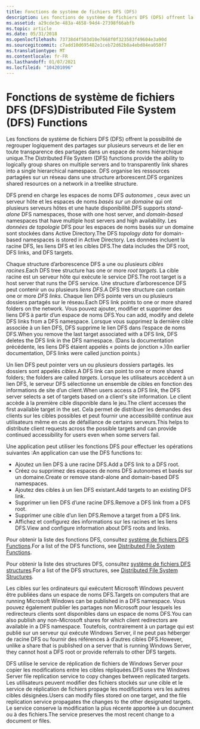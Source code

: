 ```yaml
---
title: Fonctions de système de fichiers DFS (DFS)
description: Les fonctions de système de fichiers DFS (DFS) offrent la possibilité de regrouper logiquement des partages sur plusieurs serveurs et de lier en toute transparence des partages dans un espace de noms hiérarchique unique. DFS organise les ressources partagées sur un réseau dans une structure arborescent.
ms.assetid: a29cde3e-483a-4658-94d4-27398f66abfb
ms.topic: article
ms.date: 05/31/2018
ms.openlocfilehash: 73738d4f503d10e7668f0f323583f49604e3a90d
ms.sourcegitcommit: c7add10d695482e1ceb72d62b8a4ebd84ea050f7
ms.translationtype: MT
ms.contentlocale: fr-FR
ms.lasthandoff: 01/07/2021
ms.locfileid: "104201096"
---
```

# <a name="distributed-file-system-dfs-functions"></a><span data-ttu-id="a80bc-104">Fonctions de système de fichiers DFS (DFS)</span><span class="sxs-lookup"><span data-stu-id="a80bc-104">Distributed File System (DFS) Functions</span></span>

<span data-ttu-id="a80bc-105">Les fonctions de système de fichiers DFS (DFS) offrent la possibilité de regrouper logiquement des partages sur plusieurs serveurs et de lier en toute transparence des partages dans un espace de noms hiérarchique unique.</span><span class="sxs-lookup"><span data-stu-id="a80bc-105">The Distributed File System (DFS) functions provide the ability to logically group shares on multiple servers and to transparently link shares into a single hierarchical namespace.</span></span> <span data-ttu-id="a80bc-106">DFS organise les ressources partagées sur un réseau dans une structure arborescent.</span><span class="sxs-lookup"><span data-stu-id="a80bc-106">DFS organizes shared resources on a network in a treelike structure.</span></span>

<span data-ttu-id="a80bc-107">DFS prend en charge les espaces de noms DFS *autonomes* , ceux avec un serveur hôte et les espaces de noms *basés sur un domaine* qui ont plusieurs serveurs hôtes et une haute disponibilité.</span><span class="sxs-lookup"><span data-stu-id="a80bc-107">DFS supports *stand-alone* DFS namespaces, those with one host server, and *domain-based* namespaces that have multiple host servers and high availability.</span></span> <span data-ttu-id="a80bc-108">Les *données de topologie* DFS pour les espaces de noms basés sur un domaine sont stockées dans Active Directory.</span><span class="sxs-lookup"><span data-stu-id="a80bc-108">The DFS *topology data* for domain-based namespaces is stored in Active Directory.</span></span> <span data-ttu-id="a80bc-109">Les données incluent la racine DFS, les liens DFS et les cibles DFS.</span><span class="sxs-lookup"><span data-stu-id="a80bc-109">The data includes the DFS root, DFS links, and DFS targets.</span></span>

<span data-ttu-id="a80bc-110">Chaque structure d’arborescence DFS a une ou plusieurs *cibles racines*.</span><span class="sxs-lookup"><span data-stu-id="a80bc-110">Each DFS tree structure has one or more *root targets*.</span></span> <span data-ttu-id="a80bc-111">La cible racine est un serveur hôte qui exécute le service DFS.</span><span class="sxs-lookup"><span data-stu-id="a80bc-111">The root target is a host server that runs the DFS service.</span></span> <span data-ttu-id="a80bc-112">Une structure d’arborescence DFS peut contenir un ou plusieurs *liens DFS*.</span><span class="sxs-lookup"><span data-stu-id="a80bc-112">A DFS tree structure can contain one or more *DFS links*.</span></span> <span data-ttu-id="a80bc-113">Chaque lien DFS pointe vers un ou plusieurs dossiers partagés sur le réseau.</span><span class="sxs-lookup"><span data-stu-id="a80bc-113">Each DFS link points to one or more shared folders on the network.</span></span> <span data-ttu-id="a80bc-114">Vous pouvez ajouter, modifier et supprimer des liens DFS à partir d’un espace de noms DFS.</span><span class="sxs-lookup"><span data-stu-id="a80bc-114">You can add, modify and delete DFS links from a DFS namespace.</span></span> <span data-ttu-id="a80bc-115">Lorsque vous supprimez la dernière cible associée à un lien DFS, DFS supprime le lien DFS dans l’espace de noms DFS.</span><span class="sxs-lookup"><span data-stu-id="a80bc-115">When you remove the last target associated with a DFS link, DFS deletes the DFS link in the DFS namespace.</span></span> <span data-ttu-id="a80bc-116">(Dans la documentation précédente, les liens DFS étaient appelés « points de jonction ».)</span><span class="sxs-lookup"><span data-stu-id="a80bc-116">(In earlier documentation, DFS links were called junction points.)</span></span>

<span data-ttu-id="a80bc-117">Un lien DFS peut pointer vers un ou plusieurs dossiers partagés. les dossiers sont appelés *cibles*.</span><span class="sxs-lookup"><span data-stu-id="a80bc-117">A DFS link can point to one or more shared folders; the folders are called *targets*.</span></span> <span data-ttu-id="a80bc-118">Lorsque les utilisateurs accèdent à un lien DFS, le serveur DFS sélectionne un ensemble de cibles en fonction des informations de site d’un client.</span><span class="sxs-lookup"><span data-stu-id="a80bc-118">When users access a DFS link, the DFS server selects a set of targets based on a client's site information.</span></span> <span data-ttu-id="a80bc-119">Le client accède à la première cible disponible dans le jeu.</span><span class="sxs-lookup"><span data-stu-id="a80bc-119">The client accesses the first available target in the set.</span></span> <span data-ttu-id="a80bc-120">Cela permet de distribuer les demandes des clients sur les cibles possibles et peut fournir une accessibilité continue aux utilisateurs même en cas de défaillance de certains serveurs.</span><span class="sxs-lookup"><span data-stu-id="a80bc-120">This helps to distribute client requests across the possible targets and can provide continued accessibility for users even when some servers fail.</span></span>

<span data-ttu-id="a80bc-121">Une application peut utiliser les fonctions DFS pour effectuer les opérations suivantes :</span><span class="sxs-lookup"><span data-stu-id="a80bc-121">An application can use the DFS functions to:</span></span>

- <span data-ttu-id="a80bc-122">Ajoutez un lien DFS à une racine DFS.</span><span class="sxs-lookup"><span data-stu-id="a80bc-122">Add a DFS link to a DFS root.</span></span>
- <span data-ttu-id="a80bc-123">Créez ou supprimez des espaces de noms DFS autonomes et basés sur un domaine.</span><span class="sxs-lookup"><span data-stu-id="a80bc-123">Create or remove stand-alone and domain-based DFS namespaces.</span></span>
- <span data-ttu-id="a80bc-124">Ajoutez des cibles à un lien DFS existant.</span><span class="sxs-lookup"><span data-stu-id="a80bc-124">Add targets to an existing DFS link.</span></span>
- <span data-ttu-id="a80bc-125">Supprimer un lien DFS d’une racine DFS.</span><span class="sxs-lookup"><span data-stu-id="a80bc-125">Remove a DFS link from a DFS root.</span></span>
- <span data-ttu-id="a80bc-126">Supprimer une cible d’un lien DFS.</span><span class="sxs-lookup"><span data-stu-id="a80bc-126">Remove a target from a DFS link.</span></span>
- <span data-ttu-id="a80bc-127">Affichez et configurez des informations sur les racines et les liens DFS.</span><span class="sxs-lookup"><span data-stu-id="a80bc-127">View and configure information about DFS roots and links.</span></span>

<span data-ttu-id="a80bc-128">Pour obtenir la liste des fonctions DFS, consultez [système de fichiers DFS Functions](distributed-file-system-functions.md).</span><span class="sxs-lookup"><span data-stu-id="a80bc-128">For a list of the DFS functions, see [Distributed File System Functions](distributed-file-system-functions.md).</span></span>

<span data-ttu-id="a80bc-129">Pour obtenir la liste des structures DFS, consultez [système de fichiers DFS structures](distributed-file-system-structures.md).</span><span class="sxs-lookup"><span data-stu-id="a80bc-129">For a list of the DFS structures, see [Distributed File System Structures](distributed-file-system-structures.md).</span></span>

<span data-ttu-id="a80bc-130">Les cibles sur les ordinateurs qui exécutent Microsoft Windows peuvent être publiées dans un espace de noms DFS.</span><span class="sxs-lookup"><span data-stu-id="a80bc-130">Targets on computers that are running Microsoft Windows can be published in a DFS namespace.</span></span> <span data-ttu-id="a80bc-131">Vous pouvez également publier les partages non Microsoft pour lesquels les redirecteurs clients sont disponibles dans un espace de noms DFS.</span><span class="sxs-lookup"><span data-stu-id="a80bc-131">You can also publish any non-Microsoft shares for which client redirectors are available in a DFS namespace.</span></span> <span data-ttu-id="a80bc-132">Toutefois, contrairement à un partage qui est publié sur un serveur qui exécute Windows Server, il ne peut pas héberger de racine DFS ou fournir des références à d’autres cibles DFS.</span><span class="sxs-lookup"><span data-stu-id="a80bc-132">However, unlike a share that is published on a server that is running Windows Server, they cannot host a DFS root or provide referrals to other DFS targets.</span></span>

<span data-ttu-id="a80bc-133">DFS utilise le service de réplication de fichiers de Windows Server pour copier les modifications entre les cibles répliquées.</span><span class="sxs-lookup"><span data-stu-id="a80bc-133">DFS uses the Windows Server file replication service to copy changes between replicated targets.</span></span> <span data-ttu-id="a80bc-134">Les utilisateurs peuvent modifier des fichiers stockés sur une cible et le service de réplication de fichiers propage les modifications vers les autres cibles désignées.</span><span class="sxs-lookup"><span data-stu-id="a80bc-134">Users can modify files stored on one target, and the file replication service propagates the changes to the other designated targets.</span></span> <span data-ttu-id="a80bc-135">Le service conserve la modification la plus récente apportée à un document ou à des fichiers.</span><span class="sxs-lookup"><span data-stu-id="a80bc-135">The service preserves the most recent change to a document or files.</span></span>
